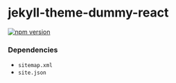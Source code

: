 # jekyll-theme-dummy-react

[![npm version](https://badge.fury.io/js/%40mpan-wework%2Fjekyll-theme-dummy-react.svg)](https://www.npmjs.com/package/@mpan-wework/jekyll-theme-dummy-react)

### Dependencies

* `sitemap.xml`
* `site.json`
